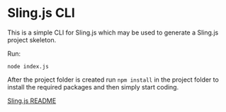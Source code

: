 # Sling.js CLI

This is a simple CLI for Sling.js which may be used to generate a Sling.js project skeleton.

Run:

```
node index.js
```

After the project folder is created run `npm install` in the project folder to install the required packages and then simply start coding.

[Sling.js README](https://github.com/puckowski/Sling.js/blob/master/README.md)
